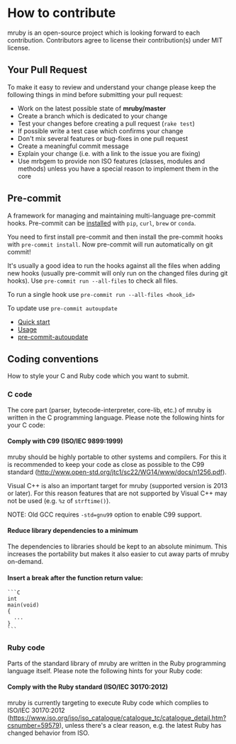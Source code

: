 # How to contribute

mruby is an open-source project which is looking forward to each contribution.
Contributors agree to license their contribution(s) under MIT license.

## Your Pull Request

To make it easy to review and understand your change please keep the following
things in mind before submitting your pull request:

* Work on the latest possible state of **mruby/master**
* Create a branch which is dedicated to your change
* Test your changes before creating a pull request (```rake test```)
* If possible write a test case which confirms your change
* Don't mix several features or bug-fixes in one pull request
* Create a meaningful commit message
* Explain your change (i.e. with a link to the issue you are fixing)
* Use mrbgem to provide non ISO features (classes, modules and methods) unless
  you have a special reason to implement them in the core

## Pre-commit

A framework for managing and maintaining multi-language pre-commit hooks.
Pre-commit can be [installed](https://pre-commit.com/#installation) with `pip`, `curl`, `brew` or `conda`.

You need to first install pre-commit and then install the pre-commit hooks with `pre-commit install`.
Now pre-commit will run automatically on git commit!

It's usually a good idea to run the hooks against all the files when adding new hooks (usually pre-commit will only run on the changed files during git hooks).
Use `pre-commit run --all-files` to check all files.

To run a single hook use `pre-commit run --all-files <hook_id>`

To update use `pre-commit autoupdate`

* [Quick start](https://pre-commit.com/#quick-start)
* [Usage](https://pre-commit.com/#usage)
* [pre-commit-autoupdate](https://pre-commit.com/#pre-commit-autoupdate)

## Coding conventions

How to style your C and Ruby code which you want to submit.

### C code

The core part (parser, bytecode-interpreter, core-lib, etc.) of mruby is
written in the C programming language. Please note the following hints for your
C code:

#### Comply with C99 (ISO/IEC 9899:1999)

mruby should be highly portable to other systems and compilers. For this it is
recommended to keep your code as close as possible to the C99 standard
(<http://www.open-std.org/jtc1/sc22/WG14/www/docs/n1256.pdf>).

Visual C++ is also an important target for mruby (supported version is 2013 or
later). For this reason features that are not supported by Visual C++ may not
be used (e.g. `%z` of `strftime()`).

NOTE: Old GCC requires `-std=gnu99` option to enable C99 support.

#### Reduce library dependencies to a minimum

The dependencies to libraries should be kept to an absolute minimum. This
increases the portability but makes it also easier to cut away parts of mruby
on-demand.

#### Insert a break after the function return value:

    ```C
    int
    main(void)
    {
      ...
    }
    ```

### Ruby code

Parts of the standard library of mruby are written in the Ruby programming
language itself. Please note the following hints for your Ruby code:

#### Comply with the Ruby standard (ISO/IEC 30170:2012)

mruby is currently targeting to execute Ruby code which complies to ISO/IEC
30170:2012 (<https://www.iso.org/iso/iso_catalogue/catalogue_tc/catalogue_detail.htm?csnumber=59579>),
unless there's a clear reason, e.g. the latest Ruby has changed behavior from ISO.
